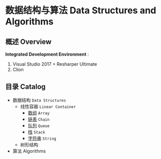 # 数据结构与算法    Data Structures and Algorithms

## 概述    Overview

**Integrated Development Environment** : 

1. Visual Studio 2017 + Resharper Ultimate
2. Clion

## 目录    Catalog

- 数据结构    `Data Structures`
  - 线性容器    `Linear Container`
    - [数组](https://github.com/YXL76/Data-Structures-and-Algorithms/tree/master/Data%20Structures%20and%20Algorithms/include/array)    `Array`
    - [链表](https://github.com/YXL76/Data-Structures-and-Algorithms/tree/master/Data%20Structures%20and%20Algorithms/include/chain)    `Chain`
    - [队列](https://github.com/YXL76/Data-Structures-and-Algorithms/tree/master/Data%20Structures%20and%20Algorithms/include/queue)    `Queue`
    - [栈](https://github.com/YXL76/Data-Structures-and-Algorithms/tree/master/Data%20Structures%20and%20Algorithms/include/stack)    `Stack`
    - [字符串]()    `String`
  - 树形结构
- 算法    Algorithms

